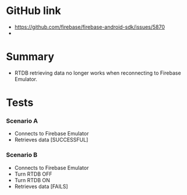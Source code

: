 # GitHub link
- https://github.com/firebase/firebase-android-sdk/issues/5870
- 
# Summary
- RTDB retrieving data no longer works when reconnecting to Firebase Emulator.

# Tests
### Scenario A
- Connects to Firebase Emulator
- Retrieves data [SUCCESSFUL]

### Scenario B
- Connects to Firebase Emulator
- Turn RTDB OFF
- Turn RTDB ON
- Retrieves data [FAILS]
